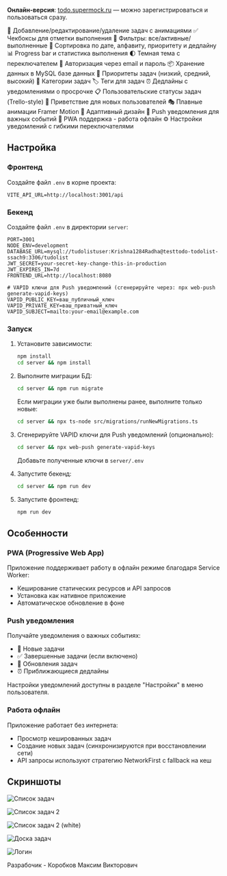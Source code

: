 

**Онлайн-версия**: [todo.supermock.ru](https://todo.supermock.ru) — можно зарегистрироваться и пользоваться сразу.

📝 Добавление/редактирование/удаление задач с анимациями
✅ Чекбоксы для отметки выполнения
🎨 Фильтры: все/активные/выполненные
🔄 Сортировка по дате, алфавиту, приоритету и дедлайну
📊 Progress bar и статистика выполнения
🌓 Темная тема с переключателем
🔐 Авторизация через email и пароль
📦 Хранение данных в MySQL базе данных
🎯 Приоритеты задач (низкий, средний, высокий)
📂 Категории задач
🏷️ Теги для задач
⏰ Дедлайны с уведомлениями о просрочке
📋 Пользовательские статусы задач (Trello-style)
👋 Приветствие для новых пользователей
🎭 Плавные анимации Framer Motion
📱 Адаптивный дизайн
🔔 Push уведомления для важных событий
📱 PWA поддержка - работа офлайн
⚙️ Настройки уведомлений с гибкими переключателями

## Настройка

### Фронтенд
Создайте файл `.env` в корне проекта:
```
VITE_API_URL=http://localhost:3001/api
```

### Бекенд
Создайте файл `.env` в директории `server`:
```
PORT=3001
NODE_ENV=development
DATABASE_URL=mysql://tudolistuser:Krishna1284Radha@testtodo-todolist-ssach9:3306/tudolist
JWT_SECRET=your-secret-key-change-this-in-production
JWT_EXPIRES_IN=7d
FRONTEND_URL=http://localhost:8080

# VAPID ключи для Push уведомлений (сгенерируйте через: npx web-push generate-vapid-keys)
VAPID_PUBLIC_KEY=ваш_публичный_ключ
VAPID_PRIVATE_KEY=ваш_приватный_ключ
VAPID_SUBJECT=mailto:your-email@example.com
```

### Запуск

1. Установите зависимости:
   ```bash
   npm install
   cd server && npm install
   ```

2. Выполните миграции БД:
   ```bash
   cd server && npm run migrate
   ```
   
   Если миграции уже были выполнены ранее, выполните только новые:
   ```bash
   cd server && npx ts-node src/migrations/runNewMigrations.ts
   ```

3. Сгенерируйте VAPID ключи для Push уведомлений (опционально):
   ```bash
   cd server && npx web-push generate-vapid-keys
   ```
   Добавьте полученные ключи в `server/.env`

4. Запустите бекенд:
   ```bash
   cd server && npm run dev
   ```

5. Запустите фронтенд:
   ```bash
   npm run dev
   ```

## Особенности

### PWA (Progressive Web App)
Приложение поддерживает работу в офлайн режиме благодаря Service Worker:
- Кеширование статических ресурсов и API запросов
- Установка как нативное приложение
- Автоматическое обновление в фоне

### Push уведомления
Получайте уведомления о важных событиях:
- 📝 Новые задачи
- ✅ Завершенные задачи (если включено)
- 🔄 Обновления задач
- ⏰ Приближающиеся дедлайны

Настройки уведомлений доступны в разделе "Настройки" в меню пользователя.

### Работа офлайн
Приложение работает без интернета:
- Просмотр кешированных задач
- Создание новых задач (синхронизируются при восстановлении сети)
- API запросы используют стратегию NetworkFirst с fallback на кеш

## Скриншоты

![Список задач](/public/list.png)

![Список задач 2](/public/list2.png)

![Список задач 2 (white)](/public/list2w.png)

![Доска задач](/public/list3.png)

![Логин](/public/login.png)

Разрабочик - Коробков Максим Викторович